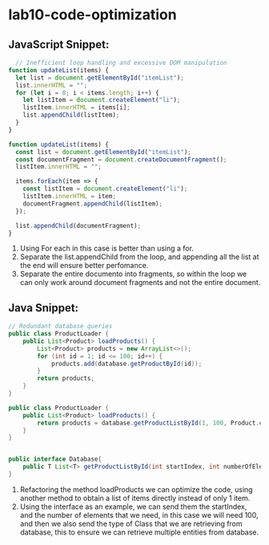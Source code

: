 # lab10-code-optimization

## **JavaScript Snippet:**

```Javascript
  // Inefficient loop handling and excessive DOM manipulation
function updateList(items) {
  let list = document.getElementById("itemList");
  list.innerHTML = "";
  for (let i = 0; i < items.length; i++) {
    let listItem = document.createElement("li");
    listItem.innerHTML = items[i];
    list.appendChild(listItem);
  }
}
```

```Javascript
function updateList(items) {
  const list = document.getElementById("itemList");
  const documentFragment = document.createDocumentFragment();
  listItem.innerHTML = "";

  items.forEach(item => {
    const listItem = document.createElement("li");
    listItem.innerHTML = item;
    documentFragment.appendChild(listItem);
  });

  list.appendChild(documentFragment);
}
```
1. Using For each in this case is better than using a for.
2. Separate the list.appendChild from the loop, and appending all the list at the end will ensure better perfomance.
3. Separate the entire documento into fragments, so within the loop we can only work around document fragments and not the entire document.


## **Java Snippet:**

```Java
// Redundant database queries
public class ProductLoader {
    public List<Product> loadProducts() {
        List<Product> products = new ArrayList<>();
        for (int id = 1; id <= 100; id++) {
            products.add(database.getProductById(id));
        }
        return products;
    }
}
```

```Java
public class ProductLoader {
    public List<Product> loadProducts() {
        return products = database.getProductListById(1, 100, Product.class)
    }
}


public interface Database{
    public T List<T> getProductListById(int startIndex, int numberOfElements, Class<T> entityClass);
}
```

1. Refactoring the method loadProducts we can optimize the code, using another method to obtain a list of items directly instead of only 1 item.
2. Using the interface as an example, we can send them the startIndex, and the number of elements that we need, in this case we will need 100, and then we also send the type of Class that we are retrieving from database, this to ensure we can retrieve multiple entities from database.

